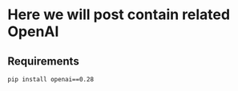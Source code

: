 <h1> Here we will post contain related OpenAI </h1>

## Requirements 
```bash
pip install openai==0.28
```
